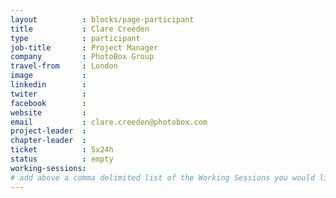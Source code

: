 ```yaml
---
layout          : blocks/page-participant
title           : Clare Creeden
type            : participant
job-title       : Project Manager
company         : PhotoBox Group
travel-from     : London
image           :
linkedin        :
twiter          :
facebook        :
website         :
email           : clare.creeden@photobox.com 
project-leader  :
chapter-leader  :
ticket          : 5x24h
status          : empty
working-sessions:
# add above a comma delimited list of the Working Sessions you would like to attend (use the session's title)
---
```


<!-- put more details about participant here -->
